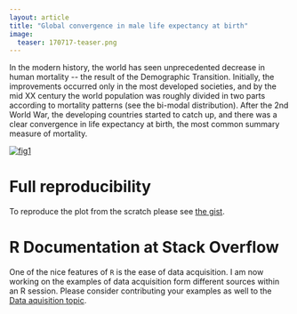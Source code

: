 ```yaml
---
layout: article
title: "Global convergence in male life expectancy at birth"
image:
  teaser: 170717-teaser.png
---
```


In the modern history, the world has seen unprecedented decrease in human mortality -- the result of the Demographic Transition. Initially, the improvements occurred only in the most developed societies, and by the mid XX century the world population was roughly divided in two parts according to mortality patterns (see the bi-modal distribution). After the 2nd World War, the developing countries started to catch up, and there was a clear convergence in life expectancy at birth, the most common summary measure of mortality.

[![fig1][f1]][f1]  

# Full reproducibility
To reproduce the plot from the scratch please see [the gist][gist].

# R Documentation at Stack Overflow
One of the nice features of `R` is the ease of data acquisition. I am now working on the examples of data acquisition form different sources within an R session. Please consider contributing your examples as well to the [Data aquisition topic][so].



[f1]: https://ikashnitsky.github.io/images/170717/e0-convergence.png

[gist]: https://gist.github.com/ikashnitsky/2f6e29acbb9cbeb1694630c5932b8ad5
[so]: https://stackoverflow.com/documentation/r/10800